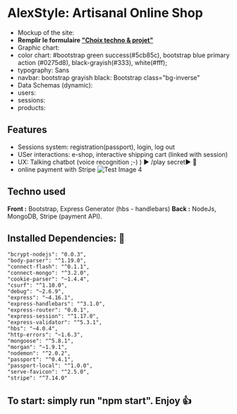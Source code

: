 # AlexStyle: Artisanal Online Shop

- Mockup of the site: 
- **Remplir le formulaire  ["Choix techno & projet"](https://www.figma.com/file/GJgoTpWRY6JlTgsFexo45S/Figma-Basics?node-id=0%3A286)**
- Graphic chart:
 - color chart:  #bootstrap green success(#5cb85c), bootstrap blue primary action (#0275d8), black-grayish(#333), white(#fff);
 - typography: Sans
 - navbar: bootstrap grayish black: Bootstrap class="bg-inverse"
- Data Schemas (dynamic): 
- users:
- sessions: 
- products: 

## Features
- Sessions system: registration(passport), login, log out
- USer interactions: e-shop, interactive shipping cart (linked with session)
- UX: Talking chatbot (voice recognition ;-) ) ► /play secret►  💬 
- online payment with Stripe
![Test Image 4](https://github.com/tograh/testrepository/3DTest.png)
## Techno used
**Front :** Bootstrap, Express Generator (hbs - handlebars)
**Back :** NodeJs, MongoDB, Stripe (payment API).
## Installed Dependencies: 🚩
    "bcrypt-nodejs": "0.0.3",
    "body-parser": "^1.19.0",
    "connect-flash": "^0.1.1",
    "connect-mongo": "^3.2.0",
    "cookie-parser": "~1.4.4",
    "csurf": "^1.10.0",
    "debug": "~2.6.9",
    "express": "~4.16.1",
    "express-handlebars": "^3.1.0",
    "express-router": "0.0.1",
    "express-session": "^1.17.0",
    "express-validator": "^5.3.1",
    "hbs": "~4.0.4",
    "http-errors": "~1.6.3",
    "mongoose": "^5.8.1",
    "morgan": "~1.9.1",
    "nodemon": "^2.0.2",
    "passport": "^0.4.1",
    "passport-local": "^1.0.0",
    "serve-favicon": "^2.5.0",
    "stripe": "^7.14.0"

## To start: simply run "npm start". Enjoy 👍
